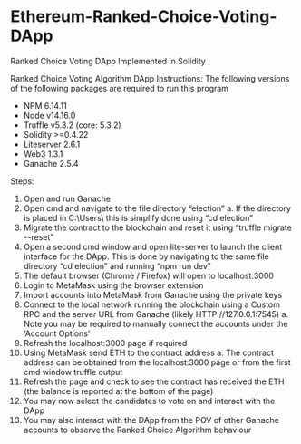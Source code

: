 # Ethereum-Ranked-Choice-Voting-DApp
Ranked Choice Voting DApp Implemented in Solidity

Ranked Choice Voting Algorithm DApp Instructions:
The following versions of the following packages are required to run this program
-	NPM 6.14.11
-	Node v14.16.0
-	Truffle v5.3.2 (core: 5.3.2) 
-	Solidity >=0.4.22 
-	Liteserver 2.6.1
-	Web3 1.3.1
-	Ganache 2.5.4

Steps:
1.	Open and run Ganache
2.	Open cmd and navigate to the file directory “election”
a.	If the directory is placed in C:\Users\ this is simplify done using “cd election”
3.	Migrate the contract to the blockchain and reset it using “truffle migrate --reset”
4.	Open a second cmd window and open lite-server to launch the client interface for the DApp.  This is done by navigating to the same file directory “cd election” and running “npm run dev”
5.	The default browser (Chrome / Firefox) will open to localhost:3000
6.	Login to MetaMask using the browser extension
7.	Import accounts into MetaMask from Ganache using the private keys
8.	Connect to the local network running the blockchain using a Custom RPC and the server URL from Ganache (likely HTTP://127.0.0.1:7545)
a.	Note you may be required to manually connect the accounts under the ‘Account Options’ 
9.	Refresh the localhost:3000 page if required
10.	Using MetaMask send ETH to the contract address
a.	The contract address can be obtained from the localhost:3000 page or from the first cmd window truffle output
11.	Refresh the page and check to see the contract has received the ETH (the balance is reported at the bottom of the page)
12.	You may now select the candidates to vote on and interact with the DApp
13.	You may also interact with the DApp from the POV of other Ganache accounts to observe the Ranked Choice Algorithm behaviour
